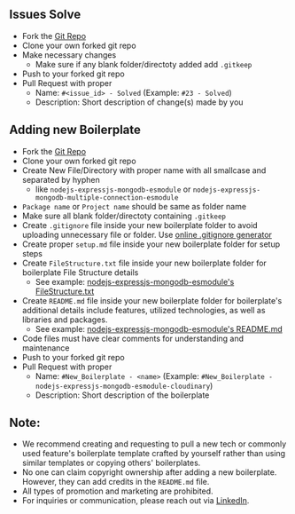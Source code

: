 ## Issues Solve
- Fork the [Git Repo]()
- Clone your own forked git repo
- Make necessary changes 
    - Make sure if any blank folder/directoty added add `.gitkeep` 
- Push to your forked git repo
- Pull Request with proper 
    - Name: `#<issue_id> - Solved` (Example: `#23 - Solved`)
    - Description: Short description of change(s) made by you  

## Adding new Boilerplate
- Fork the [Git Repo]()
- Clone your own forked git repo
- Create New File/Directory with proper name with all smallcase and separated by hyphen
    - like `nodejs-expressjs-mongodb-esmodule` or `nodejs-expressjs-mongodb-multiple-connection-esmodule`
- `Package name` or `Project name` should be same as folder name 
- Make sure all blank folder/directoty containing `.gitkeep`
- Create `.gitignore` file inside your new boilerplate folder to avoid uploading unnecessary file or folder. Use [online .gitignore generator](https://mrkandreev.name/snippets/gitignore-generator/)
- Create proper `setup.md` file inside your new boilerplate folder for setup steps
- Create `FileStructure.txt` file inside your new boilerplate folder for boilerplate File Structure details
    - See example: [nodejs-expressjs-mongodb-esmodule's FileStructure.txt](./nodejs-expressjs-mongodb-esmodule/FileStructure.txt)
- Create `README.md` file inside your new boilerplate folder for boilerplate's additional details include features, utilized technologies, as well as libraries and packages.
    - See example: [nodejs-expressjs-mongodb-esmodule's README.md](./nodejs-expressjs-mongodb-esmodule/README.md)
- Code files must have clear comments for understanding and maintenance 
- Push to your forked git repo
- Pull Request with proper 
    - Name: `#New_Boilerplate - <name>` (Example: `#New_Boilerplate - nodejs-expressjs-mongodb-esmodule-cloudinary`)
    - Description: Short description of the boilerplate

## Note: 
- We recommend creating and requesting to pull a new tech or commonly used feature's boilerplate template crafted by yourself rather than using similar templates or copying others' boilerplates.
- No one can claim copyright ownership after adding a new boilerplate. However, they can add credits in the `README.md` file.
- All types of promotion and marketing are prohibited.
- For inquiries or communication, please reach out via [LinkedIn](https://www.linkedin.com/in/ritwik-satpati/).